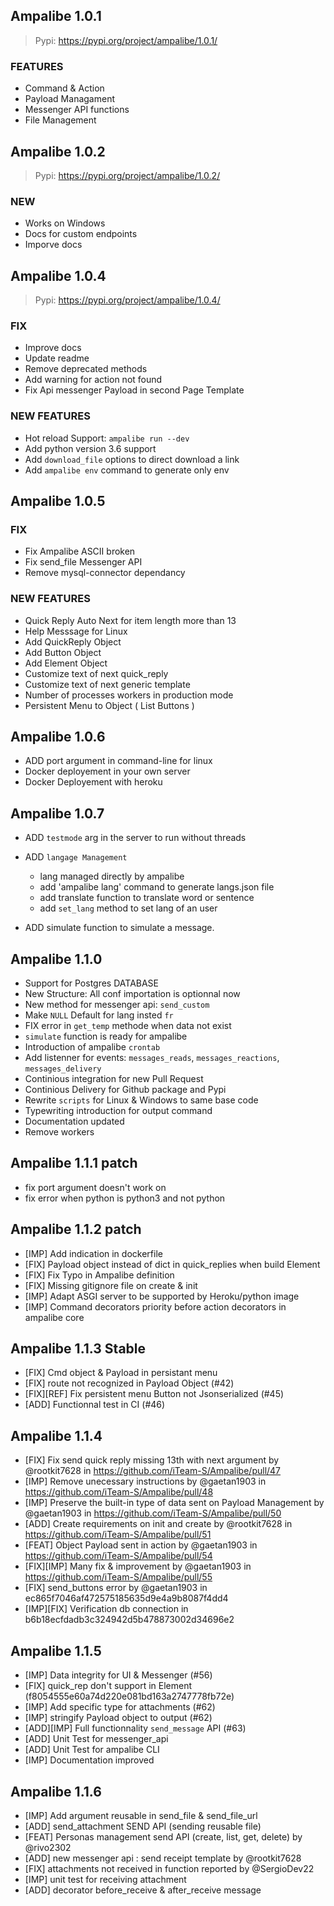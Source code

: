 ## Ampalibe 1.0.1

> Pypi: https://pypi.org/project/ampalibe/1.0.1/

### FEATURES

- Command & Action 
- Payload Managament
- Messenger API functions
- File Management 


## Ampalibe 1.0.2

> Pypi: https://pypi.org/project/ampalibe/1.0.2/

### NEW

- Works on Windows
- Docs for custom endpoints
- Imporve docs


## Ampalibe 1.0.4

> Pypi: https://pypi.org/project/ampalibe/1.0.4/

### FIX 

- Improve docs
- Update readme
- Remove deprecated methods
- Add warning for action not found
- Fix Api  messenger Payload in second Page Template

### NEW  FEATURES

- Hot reload Support: `ampalibe run --dev`
- Add  python version 3.6 support 
- Add `download_file` options to direct download a link
- Add `ampalibe env` command to generate only env


## Ampalibe 1.0.5

### FIX 

- Fix Ampalibe ASCII broken
- Fix send_file Messenger API
- Remove mysql-connector dependancy


### NEW FEATURES

- Quick Reply Auto Next for item length more than 13
- Help Messsage for Linux
- Add QuickReply Object
- Add Button Object
- Add Element Object
- Customize text of next quick_reply
- Customize text of next generic template
- Number of processes workers in production mode
- Persistent Menu to Object ( List Buttons )



## Ampalibe 1.0.6

- ADD port argument in command-line for linux
- Docker deployement in your own server
- Docker Deployement with heroku 


## Ampalibe 1.0.7

- ADD `testmode` arg in the server to run without threads 
- ADD `langage Management`
    - lang managed directly by ampalibe
    - add 'ampalibe lang' command to generate langs.json file
    - add translate function to translate word or sentence
    - add `set_lang` method to set lang of an user 

- ADD simulate function to simulate a message.



## Ampalibe 1.1.0

- Support for Postgres DATABASE
- New Structure: All conf importation is optionnal now
- New method for messenger api: `send_custom`
- Make `NULL` Default for lang insted `fr`
- FIX error in `get_temp` methode when data not exist
- `simulate` function is ready for ampalibe 
- Introduction of ampalibe `crontab` 
- Add listenner for events: `messages_reads`, `messages_reactions`, `messages_delivery`
- Continious integration for new Pull Request 
- Continious Delivery for Github package and Pypi 
- Rewrite `scripts` for Linux & Windows to same base code 
- Typewriting introduction for output command
- Documentation updated
- Remove workers


## Ampalibe 1.1.1 patch

- fix port argument doesn't work on 
- fix error when python is python3 and not python

## Ampalibe 1.1.2 patch

- [IMP] Add indication in dockerfile
- [FIX] Payload object instead of dict in quick_replies when build Element
- [FIX] Fix Typo in Ampalibe definition
- [FIX] Missing gitignore file on create & init
- [IMP] Adapt ASGI server to be supported by Heroku/python image
- [IMP] Command decorators priority before action decorators in ampalibe core


## Ampalibe 1.1.3 Stable

- [FIX] Cmd object & Payload in persistant menu 
- [FIX] route not recognized in Payload Object (#42) 
- [FIX][REF] Fix persistent menu Button not Jsonserialized (#45) 
- [ADD] Functionnal test in CI (#46) 


## Ampalibe 1.1.4 

* [FIX] Fix send quick reply missing 13th with next argument by @rootkit7628 in https://github.com/iTeam-S/Ampalibe/pull/47
* [IMP] Remove unecessary instructions by @gaetan1903 in https://github.com/iTeam-S/Ampalibe/pull/48
* [IMP] Preserve the built-in type of data sent on Payload Management by @gaetan1903 in https://github.com/iTeam-S/Ampalibe/pull/50
* [ADD] Create requirements on init and create by @rootkit7628 in https://github.com/iTeam-S/Ampalibe/pull/51
* [FEAT] Object Payload sent in action by @gaetan1903 in https://github.com/iTeam-S/Ampalibe/pull/54
* [FIX][IMP] Many fix & improvement by @gaetan1903 in https://github.com/iTeam-S/Ampalibe/pull/55
* [FIX] send_buttons error by @gaetan1903 in ec865f7046af472575185635d9e4a9b8087f4dd4
* [IMP][FIX] Verification db connection in b6b18ecfdadb3c324942d5b478873002d34696e2


## Ampalibe 1.1.5

* [IMP] Data integrity for UI & Messenger (#56) 
* [FIX] quick_rep don't support in Element (f8054555e60a74d220e081bd163a2747778fb72e)
* [IMP] Add specific type for attachments (#62) 
* [IMP] stringify Payload object to output (#62) 
* [ADD][IMP] Full functionnality `send_message` API (#63)
* [ADD] Unit Test for messenger_api 
* [ADD] Unit Test for ampalibe CLI
* [IMP] Documentation improved


## Ampalibe 1.1.6

* [IMP] Add argument reusable in send_file & send_file_url
* [ADD] send_attachment SEND API (sending reusable file)
* [FEAT] Personas management send API (create, list, get, delete) by @rivo2302
* [ADD] new messenger api : send receipt template by @rootkit7628
* [FIX] attachments not received in function reported by @SergioDev22
* [IMP] unit test for receiving attachment
* [ADD] decorator before_receive & after_receive message


